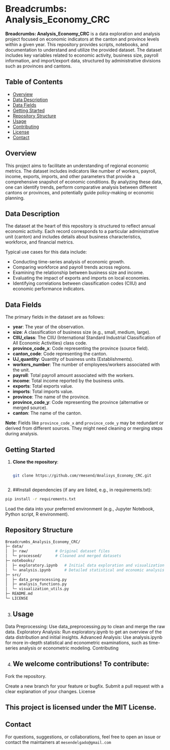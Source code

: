 # Breadcrumbs: Analysis_Economy_CRC

**Breadcrumbs: Analysis_Economy_CRC** is a data exploration and analysis project focused on economic indicators at the canton and province levels within a given year. This repository provides scripts, notebooks, and documentation to understand and utilize the provided dataset. The dataset includes key variables related to economic activity, business size, payroll information, and import/export data, structured by administrative divisions such as provinces and cantons.

## Table of Contents
- [Overview](#overview)
- [Data Description](#data-description)
- [Data Fields](#data-fields)
- [Getting Started](#getting-started)
- [Repository Structure](#repository-structure)
- [Usage](#usage)
- [Contributing](#contributing)
- [License](#license)
- [Contact](#contact)

## Overview
This project aims to facilitate an understanding of regional economic metrics. The dataset includes indicators like number of workers, payroll, income, exports, imports, and other parameters that provide a comprehensive snapshot of economic conditions. By analyzing these data, one can identify trends, perform comparative analysis between different cantons or provinces, and potentially guide policy-making or economic planning.

## Data Description
The dataset at the heart of this repository is structured to reflect annual economic activity. Each record corresponds to a particular administrative unit (canton) and includes details about business characteristics, workforce, and financial metrics.

Typical use cases for this data include:
- Conducting time-series analysis of economic growth.
- Comparing workforce and payroll trends across regions.
- Examining the relationship between business size and income.
- Evaluating the impact of exports and imports on local economies.
- Identifying correlations between classification codes (CIIU) and economic performance indicators.

## Data Fields
The primary fields in the dataset are as follows:

- **year**: The year of the observation.
- **size**: A classification of business size (e.g., small, medium, large).
- **CIIU_class**: The CIIU (International Standard Industrial Classification of All Economic Activities) class code.
- **province_code_x**: Code representing the province (source field).
- **canton_code**: Code representing the canton.
- **UJ_quantity**: Quantity of business units (Establishments).
- **workers_number**: The number of employees/workers associated with the unit.
- **payroll**: Total payroll amount associated with the workers.
- **income**: Total income reported by the business units.
- **exports**: Total exports value.
- **imports**: Total imports value.
- **province**: The name of the province.
- **province_code_y**: Code representing the province (alternative or merged source).
- **canton**: The name of the canton.

**Note**: Fields like `province_code_x` and `province_code_y` may be redundant or derived from different sources. They might need cleaning or merging steps during analysis.

## Getting Started
1. **Clone the repository**:
   ```bash
   
   git clone https://github.com/rmesend/Analisys_Economy_CRC.git



2. ##Install dependencies (if any are listed, e.g., in requirements.txt):

```bash
pip install -r requirements.txt
```

Load the data into your preferred environment (e.g., Jupyter Notebook, Python script, R environment).

## Repository Structure
```bash
Breadcrumbs_Analysis_Economy_CRC/
├─ data/
│  ├─ raw/            # Original dataset files
│  └─ processed/      # Cleaned and merged datasets
├─ notebooks/
│  ├─ exploratory.ipynb   # Initial data exploration and visualization
│  └─ analysis.ipynb      # Detailed statistical and economic analysis
├─ src/
│  ├─ data_preprocessing.py
│  ├─ analysis_functions.py
│  └─ visualization_utils.py
├─ README.md
└─ LICENSE
```

3. ## Usage 

Data Preprocessing: Use data_preprocessing.py to clean and merge the raw data.
Exploratory Analysis: Run exploratory.ipynb to get an overview of the data distribution and initial insights.
Advanced Analysis: Use analysis.ipynb for more in-depth statistical and econometric examinations, such as time-series analysis or econometric modeling.
Contributing

4. ## We welcome contributions! To contribute:

Fork the repository.

Create a new branch for your feature or bugfix.
Submit a pull request with a clear explanation of your changes.
License

## This project is licensed under the MIT License.

## Contact

For questions, suggestions, or collaborations, feel free to open an issue or contact the maintainers at `mesendelgado@gmail.com`
